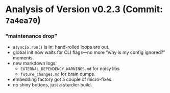 # Analysis of Version v0.2.3 (Commit: `7a4ea70`)

### “maintenance drop”
- `asyncio.run()` is in; hand-rolled loops are out.
- global init now waits for CLI flags—no more “why is my config ignored?” moments.
- new markdown logs:    
  - `EXTERNAL_DEPENDENCY_WARNINGS.md` for noisy libs 
  - `future_changes.md` for brain dumps.
- embedding factory got a couple of micro-fixes.
- no shiny buttons, just a sturdier build.